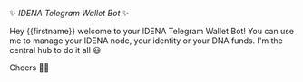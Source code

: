 ✨ *IDENA Telegram Wallet Bot* ✨

Hey {{firstname}} welcome to your IDENA Telegram Wallet Bot! You can use me to manage your IDENA node, your identity or your DNA funds. I'm the central hub to do it all 😃  

Cheers 🍻👋